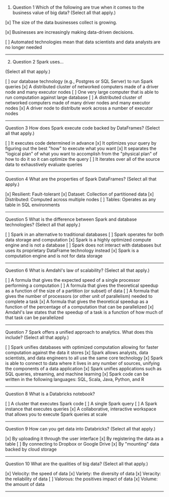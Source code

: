 1. Question 1
Which of the following are true when it comes to the business value of big data? (Select all that apply.)

[x] The size of the data businesses collect is growing.

[x] Businesses are increasingly making data-driven decisions.

[ ] Automated technologies mean that data scientists and data analysts are no longer needed

-------------------------------------------------------------------------------

2. Question 2
Spark uses...

(Select all that apply.)

[ ] our database technology (e.g., Postgres or SQL Server) to run Spark queries
[x] A distributed cluster of networked computers made of a driver node and many executor nodes
[ ] One very large computer that is able to run computation against large database
[ ] A distributed cluster of networked computers made of many driver nodes and many executor nodes
[x] A driver node to distribute work across a number of executor nodes

-------------------------------------------------------------------------------

Question 3
How does Spark execute code backed by DataFrames? (Select all that apply.)

[ ] It executes code determined in advance
[x] It optimizes your query by figuring out the best "how" to execute what you want
[x] It separates the "logical plan" of what you want to accomplish from the "physical plan" of how to do it so it can optimize the query 
[ ] It iterates over all of the source data to exhaustively evaluate queries

-------------------------------------------------------------------------------

Question 4
What are the properties of Spark DataFrames? (Select all that apply.)

[x] Resilient: Fault-tolerant
[x] Dataset: Collection of partitioned data
[x] Distributed: Computed across multiple nodes
[ ] Tables: Operates as any table in SQL environments

-------------------------------------------------------------------------------

Question 5
What is the difference between Spark and database technologies? (Select all that apply.)

[ ] Spark in an alternative to traditional databases
[ ] Spark operates for both data storage and computation
[x] Spark is a highly optimized compute engine and is not a database
[ ] Spark does not interact with databases but uses its proprietary DataFrame technology instead
[x] Spark is a computation engine and is not for data storage

-------------------------------------------------------------------------------

Question 6
What is Amdahl's law of scalability? (Select all that apply.)

[ ] A formula that gives the expected speed of a single processor performing a computation
[ ] A formula that gives the theoretical speedup as a function of the size of a partition (or subset) of data
[ ] A formula that gives the number of processors (or other unit of parallelism) needed to complete a task
[x] A formula that gives the theoretical speedup as a function of the percentage of a computation that can be parallelized
[x] Amdahl's law states that the speedup of a task is a function of how much of that task can be parallelized

-------------------------------------------------------------------------------

Question 7
Spark offers a unified approach to analytics. What does this include? (Select all that apply.)

[ ] Spark unifies databases with optimized computation allowing for faster computation against the data it stores
[x] Spark allows analysts, data scientists, and data engineers to all use the same core technology
[x] Spark is able to connect to data where it lives in any number of sources, unifying the components of a data application
[x] Spark unifies applications such as SQL queries, streaming, and machine learning
[x] Spark code can be written in the following languages: SQL, Scala, Java, Python, and R

-------------------------------------------------------------------------------

Question 8
What is a Databricks notebook?

[ ] A cluster that executes Spark code
[ ] A single Spark query
[ ] A Spark instance that executes queries
[x] A collaborative, interactive workspace that allows you to execute Spark queries at scale

-------------------------------------------------------------------------------

Question 9
How can you get data into Databricks? (Select all that apply.)

[x] By uploading it through the user interface
[x] By registering the data as a table
[ ] By connecting to Dropbox or Google Drive
[x] By "mounting" data backed by cloud storage

-------------------------------------------------------------------------------

Question 10
What are the qualities of big data? (Select all that apply.)

[x] Velocity: the speed of data
[x] Variety: the diversity of data
[x] Veracity: the reliability of data
[ ] Valorous: the positives impact of data
[x] Volume: the amount of data

-------------------------------------------------------------------------------
